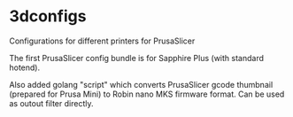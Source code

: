 # 3dconfigs
Configurations for different printers for PrusaSlicer

The first PrusaSlicer config bundle is for Sapphire Plus (with standard hotend).

Also added golang "script" which converts PrusaSlicer gcode thumbnail (prepared for Prusa Mini) to
Robin nano MKS firmware format. Can be used as outout filter directly.


